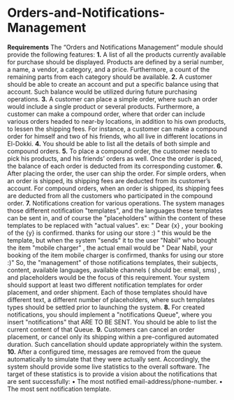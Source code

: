 # Orders-and-Notifications-Management

**Requirements**
The “Orders and Notifications Management” module should provide the following features:
**1.** A list of all the products currently available for purchase should be displayed. Products are defined
by a serial number, a name, a vendor, a category, and a price. Furthermore, a count of the
remaining parts from each category should be available.
**2.** A customer should be able to create an account and put a specific balance using that account.
Such balance would be utilized during future purchasing operations.
**3.** A customer can place a simple order, where such an order would include a single product or
several products. Furthermore, a customer can make a compound order, where that order can
include various orders headed to near-by locations, in addition to his own products, to lessen the
shipping fees. For instance, a customer can make a compound order for himself and two of his
friends, who all live in different locations in El-Dokki.
**4.** You should be able to list all the details of both simple and compound orders.
**5.** To place a compound order, the customer needs to pick his products, and his friends’ orders as
well. Once the order is placed, the balance of each order is deducted from its corresponding
customer.
**6.** After placing the order, the user can ship the order. For simple orders, when an order is shipped,
its shipping fees are deducted from its customer’s account. For compound orders, when an order
is shipped, its shipping fees are deducted from all the customers who participated in the
compound order.
**7.** Notifications creation for various operations. The system manages those different notification
"templates", and the languages these templates can be sent in, and of course the "placeholders"
within the content of these templates to be replaced with "actual values".
ex: " Dear {x} , your booking of the {y} is confirmed. thanks for using our store :) "
this would be the template, but when the system "sends" it to the user "Nabil" who bought the
item "mobile charger" , the actual email would be
" Dear Nabil, your booking of the item mobile charger is confirmed, thanks for using our store :)"
So, the "management" of those notifications templates, their subjects, content, available
languages, available channels ( should be: email, sms) , and placeholders would be the focus of
this requirement. Your system should support at least two different notification templates for order
placement, and order shipment. Each of those templates should have different text, a different
number of placeholders, where such templates types should be settled prior to launching the
system.
**8.** For created notifications, you should implement a "notifications Queue", where you insert
"notifications" that ARE TO BE SENT. You should be able to list the current content of that Queue.
**9.** Customers can cancel an order placement, or cancel only its shipping within a pre-configured
automated duration. Such cancellation should update appropriately within the system.
**10.** After a configured time, messages are removed from the queue automatically to simulate that
they were actually sent. Accordingly, the system should provide some live statistics to the overall
software. The target of these statistics is to provide a vision about the notifications that are sent
successfully:
• The most notified email-address/phone-number.
• The most sent notification template.
